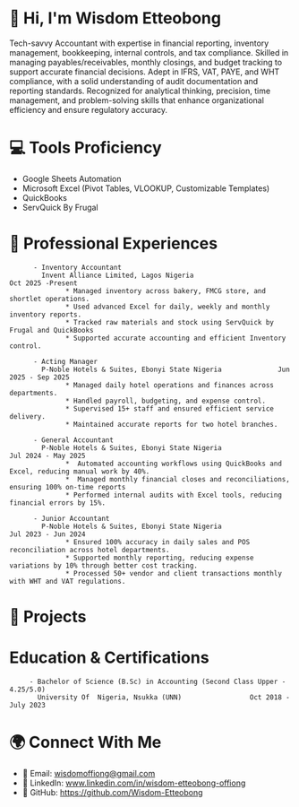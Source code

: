 # 👋 Hi, I'm Wisdom Etteobong 
Tech-savvy Accountant with expertise in financial reporting, inventory management, bookkeeping, internal controls, and tax compliance. Skilled in managing payables/receivables, monthly closings, and budget tracking to support accurate financial decisions. Adept in IFRS, VAT, PAYE, and WHT compliance, with a solid understanding of audit documentation and reporting standards. Recognized for analytical thinking, precision, time management, and problem-solving skills that enhance organizational efficiency and ensure regulatory accuracy.


# 💻 Tools Proficiency
- Google Sheets Automation
- Microsoft Excel (Pivot Tables, VLOOKUP, Customizable Templates)
- QuickBooks
- ServQuick By Frugal 


# 👔 Professional Experiences
          - Inventory Accountant 
            Invent Alliance Limited, Lagos Nigeria                      Oct 2025 -Present
                  * Managed inventory across bakery, FMCG store, and shortlet operations.
                  * Used advanced Excel for daily, weekly and monthly inventory reports.
                  * Tracked raw materials and stock using ServQuick by Frugal and QuickBooks 
                  * Supported accurate accounting and efficient Inventory control.

          - Acting Manager
            P-Noble Hotels & Suites, Ebonyi State Nigeria              Jun 2025 - Sep 2025
                  * Managed daily hotel operations and finances across departments.
                  * Handled payroll, budgeting, and expense control.
                  * Supervised 15+ staff and ensured efficient service delivery.
                  * Maintained accurate reports for two hotel branches.

          - General Accountant
            P-Noble Hotels & Suites, Ebonyi State Nigeria               Jul 2024 - May 2025
                  *  Automated accounting workflows using QuickBooks and Excel, reducing manual work by 40%.
                  *  Managed monthly financial closes and reconciliations, ensuring 100% on-time reports
                  * Performed internal audits with Excel tools, reducing financial errors by 15%.      
                  
          - Junior Accountant
            P-Noble Hotels & Suites, Ebonyi State Nigeria               Jul 2023 - Jun 2024
                  * Ensured 100% accuracy in daily sales and POS reconciliation across hotel departments.
                  * Supported monthly reporting, reducing expense variations by 10% through better cost tracking.
                  * Processed 50+ vendor and client transactions monthly with WHT and VAT regulations.        


# 🧩  Projects


# Education & Certifications
         - Bachelor of Science (B.Sc) in Accounting (Second Class Upper - 4.25/5.0)
           University Of  Nigeria, Nsukka (UNN)		            Oct 2018 - July 2023
  

# 🌍 Connect With Me
- 📧 Email:           wisdomoffiong@gmail.com
- 💼 LinkedIn:        www.linkedin.com/in/wisdom-etteobong-offiong
- 🐙 GitHub:          https://github.com/Wisdom-Etteobong



        
